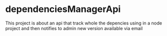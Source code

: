 # dependenciesManagerApi
This project is about an api that track whole the depencies using in a node project and then notifies to admin new version available via email
